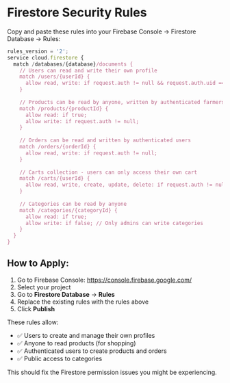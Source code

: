 # Firestore Security Rules

Copy and paste these rules into your Firebase Console → Firestore Database → Rules:

```javascript
rules_version = '2';
service cloud.firestore {
  match /databases/{database}/documents {
    // Users can read and write their own profile
    match /users/{userId} {
      allow read, write: if request.auth != null && request.auth.uid == userId;
    }
    
    // Products can be read by anyone, written by authenticated farmers
    match /products/{productId} {
      allow read: if true;
      allow write: if request.auth != null;
    }
    
    // Orders can be read and written by authenticated users
    match /orders/{orderId} {
      allow read, write: if request.auth != null;
    }
    
    // Carts collection - users can only access their own cart
    match /carts/{userId} {
      allow read, write, create, update, delete: if request.auth != null && request.auth.uid == userId;
    }
    
    // Categories can be read by anyone
    match /categories/{categoryId} {
      allow read: if true;
      allow write: if false; // Only admins can write categories
    }
  }
}
```

## How to Apply:

1. Go to Firebase Console: https://console.firebase.google.com/
2. Select your project
3. Go to **Firestore Database** → **Rules**
4. Replace the existing rules with the rules above
5. Click **Publish**

These rules allow:
- ✅ Users to create and manage their own profiles
- ✅ Anyone to read products (for shopping)
- ✅ Authenticated users to create products and orders
- ✅ Public access to categories

This should fix the Firestore permission issues you might be experiencing.
